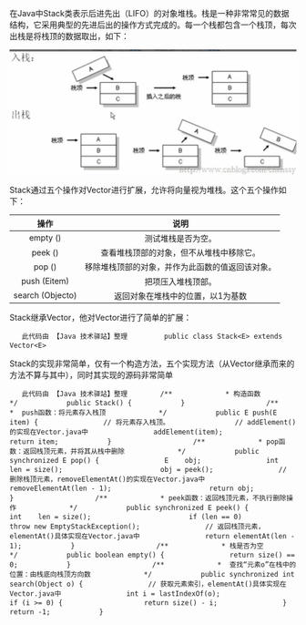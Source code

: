 在Java中Stack类表示后进先出（LIFO）的对象堆栈。栈是一种非常常见的数据结构，它采用典型的先进后出的操作方式完成的。每一个栈都包含一个栈顶，每次出栈是将栈顶的数据取出，如下：

![image-20220505230051164](res/31.Stack/image-20220505230051164.png)

Stack通过五个操作对Vector进行扩展，允许将向量视为堆栈。这个五个操作如下：

|       操作       |                       说明                       |
| :--------------: | :----------------------------------------------: |
|     empty ()     |                测试堆栈是否为空。                |
|     peek ()      |     查看堆栈顶部的对象，但不从堆栈中移除它。     |
|      pop ()      | 移除堆栈顶部的对象，并作为此函数的值返回该对象。 |
|   push (Eitem)   |                把项压入堆栈顶部。                |
| search (Objecto) |        返回对象在堆栈中的位置，以1为基数         |

Stack继承Vector，他对Vector进行了简单的扩展：

```
   此代码由 【Java 技术驿站】整理         public class Stack<E> extends Vector<E>            
```

Stack的实现非常简单，仅有一个构造方法，五个实现方法（从Vector继承而来的方法不算与其中），同时其实现的源码非常简单

```
   此代码由 【Java 技术驿站】整理        /**             * 构造函数             */            public Stack() {            }                    /**             *  push函数：将元素存入栈顶             */            public E push(E item) {                // 将元素存入栈顶。                // addElement()的实现在Vector.java中                addElement(item);                        return item;            }                    /**             * pop函数：返回栈顶元素，并将其从栈中删除             */            public synchronized E pop() {                E    obj;                int    len = size();                        obj = peek();                // 删除栈顶元素，removeElementAt()的实现在Vector.java中                removeElementAt(len - 1);                        return obj;            }                    /**             * peek函数：返回栈顶元素，不执行删除操作             */            public synchronized E peek() {                int    len = size();                        if (len == 0)                    throw new EmptyStackException();                // 返回栈顶元素，elementAt()具体实现在Vector.java中                return elementAt(len - 1);            }                    /**             * 栈是否为空             */            public boolean empty() {                return size() == 0;            }                    /**             *  查找“元素o”在栈中的位置：由栈底向栈顶方向数             */            public synchronized int search(Object o) {                // 获取元素索引，elementAt()具体实现在Vector.java中                int i = lastIndexOf(o);                        if (i >= 0) {                    return size() - i;                }                return -1;            }        
```
